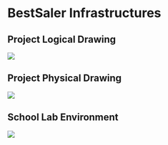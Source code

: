 # BestSaler Infrastructures

## Project Logical Drawing
![](https://img.familie-mol.nl/Logical%20Network%20Topology%20BestSalerV2.png)

## Project Physical Drawing
![](https://img.familie-mol.nl/Fysieke%20Tekeningv1.1.2.png)

## School Lab Environment
![](https://img.familie-mol.nl/PROJECT%20FYSIEKv3.1.png)
